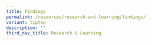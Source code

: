 ```yaml
---
title: Findings
permalink: /resources/research-and-learning/findings/
variant: tiptap
description: ""
third_nav_title: Research & Learning
---
```

